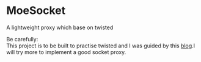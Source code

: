 MoeSocket
=========

A lightweight proxy which base on twisted

Be carefully:  
    This project is to be built to practise twisted 
    and I was guided by this [blog](http://ioctl.eu/blog/2011/03/10/twisted-socks5-server).I will try more to implement a good socket proxy.
